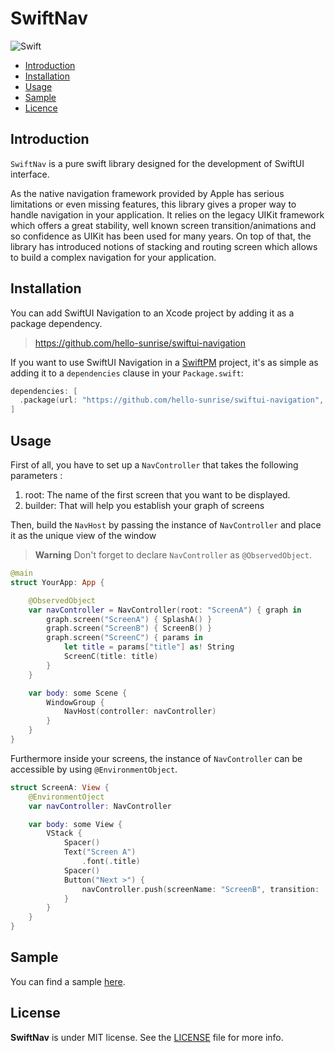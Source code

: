 # SwiftNav

![Swift](https://img.shields.io/badge/Swift-5.x-orange)

 - [Introduction](#introduction) 
 - [Installation](#installation)
 - [Usage](#usage)
 - [Sample](#sample)
 - [Licence](#license)


## Introduction
`SwiftNav` is a pure swift library designed for the development of SwiftUI interface.

As the native navigation framework provided by Apple has serious limitations or even missing features, this library
gives a proper way to handle navigation in your application. It relies on the legacy UIKit framework which offers a great stability, well known screen transition/animations and so confidence as UIKit has been used for many years.
On top of that, the library has introduced notions of stacking and routing screen which allows to build a complex navigation for your application.

## Installation

You can add SwiftUI Navigation to an Xcode project by adding it as a package dependency.

> https://github.com/hello-sunrise/swiftui-navigation

If you want to use SwiftUI Navigation in a [SwiftPM](https://swift.org/package-manager/) project, it's as simple as adding it to a `dependencies` clause in your `Package.swift`:

```swift
dependencies: [
  .package(url: "https://github.com/hello-sunrise/swiftui-navigation", from: "1.x.x")
]
```

## Usage

First of all, you have to set up a `NavController` that takes the following parameters :
1) root: The name of the first screen that you want to be displayed.
2) builder: That will help you establish your graph of screens

Then, build the `NavHost` by passing the instance of `NavController` and place it as the unique view of the window

> **Warning**
> Don't forget to declare `NavController` as `@ObservedObject`.

```swift
@main
struct YourApp: App {

    @ObservedObject
    var navController = NavController(root: "ScreenA") { graph in
        graph.screen("ScreenA") { SplashA() }
        graph.screen("ScreenB") { ScreenB() }
        graph.screen("ScreenC") { params in
            let title = params["title"] as! String
            ScreenC(title: title)
        }
    }

    var body: some Scene {
        WindowGroup {
            NavHost(controller: navController)
        }
    }
}
```

Furthermore inside your screens, the instance of `NavController` can be accessible by using `@EnvironmentObject`.
```swift
struct ScreenA: View {
    @EnvironmentOject
    var navController: NavController

    var body: some View {
        VStack {
            Spacer()
            Text("Screen A")
                .font(.title)
            Spacer()
            Button("Next >") {
                navController.push(screenName: "ScreenB", transition: .coverFullscreen)
            }
        }
    }
}
```

## Sample
You can find a sample [here](https://github.com/hello-sunrise/swiftui-navigation/tree/main/Sample/).

## License

**SwiftNav** is under MIT license. See the [LICENSE](LICENSE) file for more info.
